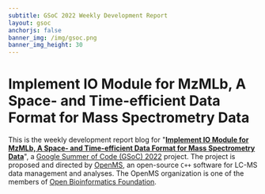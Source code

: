 ```yaml
---
subtitle: GSoC 2022 Weekly Development Report
layout: gsoc
anchorjs: false
banner_img: /img/gsoc.png
banner_img_height: 30
---
```


# Implement IO Module for MzMLb, A Space- and Time-efficient Data Format for Mass Spectrometry Data

This is the weekly development report blog for "[**Implement IO Module for MzMLb, A Space- and Time-efficient Data Format for Mass Spectrometry Data**](https://summerofcode.withgoogle.com/programs/2022/projects/XuTQcndE)", a [Google Summer of Code (GSoC) 2022](https://summerofcode.withgoogle.com/) project. The project is proposed and directed by [OpenMS](https://github.com/OpenMS/OpenMS), an open-source `C++` software for LC-MS data management and analyses. The OpenMS organization is one of the members of [Open Bioinformatics Foundation](https://www.open-bio.org/).
